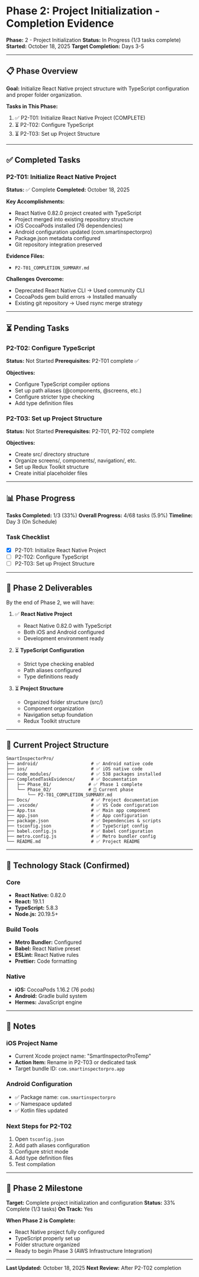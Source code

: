 # Phase 2: Project Initialization - Completion Evidence

**Phase:** 2 - Project Initialization
**Status:** In Progress (1/3 tasks complete)
**Started:** October 18, 2025
**Target Completion:** Days 3-5

---

## 📋 Phase Overview

**Goal:** Initialize React Native project structure with TypeScript configuration and proper folder organization.

**Tasks in This Phase:**

1. ✅ P2-T01: Initialize React Native Project (COMPLETE)
2. ⏳ P2-T02: Configure TypeScript
3. ⏳ P2-T03: Set up Project Structure

---

## ✅ Completed Tasks

### P2-T01: Initialize React Native Project

**Status:** ✅ Complete
**Completed:** October 18, 2025

**Key Accomplishments:**

- React Native 0.82.0 project created with TypeScript
- Project merged into existing repository structure
- iOS CocoaPods installed (76 dependencies)
- Android configuration updated (com.smartinspectorpro)
- Package.json metadata configured
- Git repository integration preserved

**Evidence Files:**

- `P2-T01_COMPLETION_SUMMARY.md`

**Challenges Overcome:**

- Deprecated React Native CLI → Used community CLI
- CocoaPods gem build errors → Installed manually
- Existing git repository → Used rsync merge strategy

---

## ⏳ Pending Tasks

### P2-T02: Configure TypeScript

**Status:** Not Started
**Prerequisites:** P2-T01 complete ✅

**Objectives:**

- Configure TypeScript compiler options
- Set up path aliases (@components, @screens, etc.)
- Configure stricter type checking
- Add type definition files

### P2-T03: Set up Project Structure

**Status:** Not Started
**Prerequisites:** P2-T01, P2-T02 complete

**Objectives:**

- Create src/ directory structure
- Organize screens/, components/, navigation/, etc.
- Set up Redux Toolkit structure
- Create initial placeholder files

---

## 📊 Phase Progress

**Tasks Completed:** 1/3 (33%)
**Overall Progress:** 4/68 tasks (5.9%)
**Timeline:** Day 3 (On Schedule)

### Task Checklist

- [x] P2-T01: Initialize React Native Project
- [ ] P2-T02: Configure TypeScript
- [ ] P2-T03: Set up Project Structure

---

## 🎯 Phase 2 Deliverables

By the end of Phase 2, we will have:

1. ✅ **React Native Project**

   - React Native 0.82.0 with TypeScript
   - Both iOS and Android configured
   - Development environment ready

2. ⏳ **TypeScript Configuration**

   - Strict type checking enabled
   - Path aliases configured
   - Type definitions ready

3. ⏳ **Project Structure**
   - Organized folder structure (src/)
   - Component organization
   - Navigation setup foundation
   - Redux Toolkit structure

---

## 📁 Current Project Structure

```
SmartInspectorPro/
├── android/                    # ✅ Android native code
├── ios/                        # ✅ iOS native code
├── node_modules/               # ✅ 538 packages installed
├── CompletedTaskEvidence/      # ✅ Documentation
│   ├── Phase_01/              # ✅ Phase 1 complete
│   └── Phase_02/              # 📝 Current phase
│       └── P2-T01_COMPLETION_SUMMARY.md
├── Docs/                       # ✅ Project documentation
├── .vscode/                    # ✅ VS Code configuration
├── App.tsx                     # ✅ Main app component
├── app.json                    # ✅ App configuration
├── package.json                # ✅ Dependencies & scripts
├── tsconfig.json               # ✅ TypeScript config
├── babel.config.js             # ✅ Babel configuration
├── metro.config.js             # ✅ Metro bundler config
└── README.md                   # ✅ Project README
```

---

## 🔧 Technology Stack (Confirmed)

### Core

- **React Native:** 0.82.0
- **React:** 19.1.1
- **TypeScript:** 5.8.3
- **Node.js:** 20.19.5+

### Build Tools

- **Metro Bundler:** Configured
- **Babel:** React Native preset
- **ESLint:** React Native rules
- **Prettier:** Code formatting

### Native

- **iOS:** CocoaPods 1.16.2 (76 pods)
- **Android:** Gradle build system
- **Hermes:** JavaScript engine

---

## 📝 Notes

### iOS Project Name

- Current Xcode project name: "SmartInspectorProTemp"
- **Action Item:** Rename in P2-T03 or dedicated task
- Target bundle ID: `com.smartinspectorpro.app`

### Android Configuration

- ✅ Package name: `com.smartinspectorpro`
- ✅ Namespace updated
- ✅ Kotlin files updated

### Next Steps for P2-T02

1. Open `tsconfig.json`
2. Add path aliases configuration
3. Configure strict mode
4. Add type definition files
5. Test compilation

---

## 🎉 Phase 2 Milestone

**Target:** Complete project initialization and configuration
**Status:** 33% Complete (1/3 tasks)
**On Track:** Yes

**When Phase 2 is Complete:**

- React Native project fully configured
- TypeScript properly set up
- Folder structure organized
- Ready to begin Phase 3 (AWS Infrastructure Integration)

---

**Last Updated:** October 18, 2025
**Next Review:** After P2-T02 completion
